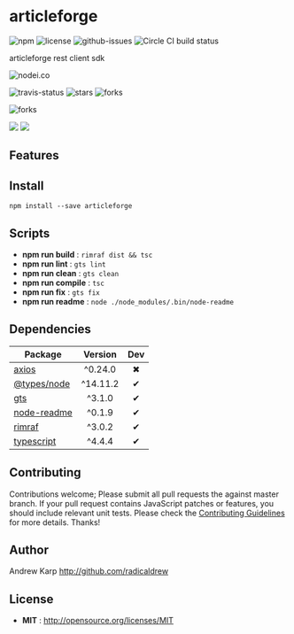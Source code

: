 # articleforge

![npm](https://img.shields.io/npm/v/articleforge.svg) ![license](https://img.shields.io/npm/l/articleforge.svg) ![github-issues](https://img.shields.io/github/issues/radicaldrew/articleforge.svg)  ![Circle CI build status](https://circleci.com/gh/radicaldrew/articleforge.svg?style=svg)

articleforge rest client sdk

![nodei.co](https://nodei.co/npm/articleforge.png?downloads=true&downloadRank=true&stars=true)

![travis-status](https://img.shields.io/travis/radicaldrew/articleforge.svg)
![stars](https://img.shields.io/github/stars/radicaldrew/articleforge.svg)
![forks](https://img.shields.io/github/forks/radicaldrew/articleforge.svg)

![forks](https://img.shields.io/github/forks/radicaldrew/articleforge.svg)

![](https://david-dm.org/radicaldrew/articleforge/status.svg)
![](https://david-dm.org/radicaldrew/articleforge/dev-status.svg)

## Features


## Install

`npm install --save articleforge`


## Scripts

 - **npm run build** : `rimraf dist && tsc`
 - **npm run lint** : `gts lint`
 - **npm run clean** : `gts clean`
 - **npm run compile** : `tsc`
 - **npm run fix** : `gts fix`
 - **npm run readme** : `node ./node_modules/.bin/node-readme`

## Dependencies

Package | Version | Dev
--- |:---:|:---:
[axios](https://www.npmjs.com/package/axios) | ^0.24.0 | ✖
[@types/node](https://www.npmjs.com/package/@types/node) | ^14.11.2 | ✔
[gts](https://www.npmjs.com/package/gts) | ^3.1.0 | ✔
[node-readme](https://www.npmjs.com/package/node-readme) | ^0.1.9 | ✔
[rimraf](https://www.npmjs.com/package/rimraf) | ^3.0.2 | ✔
[typescript](https://www.npmjs.com/package/typescript) | ^4.4.4 | ✔


## Contributing

Contributions welcome; Please submit all pull requests the against master branch. If your pull request contains JavaScript patches or features, you should include relevant unit tests. Please check the [Contributing Guidelines](contributng.md) for more details. Thanks!

## Author

Andrew Karp <undefined> http://github.com/radicaldrew

## License

 - **MIT** : http://opensource.org/licenses/MIT
